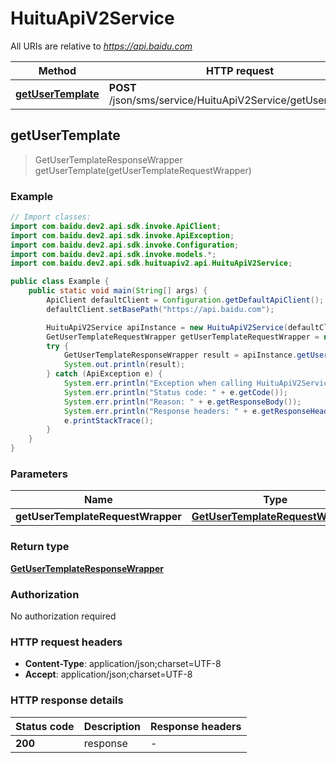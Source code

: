 # HuituApiV2Service

All URIs are relative to *https://api.baidu.com*

Method | HTTP request | Description
------------- | ------------- | -------------
[**getUserTemplate**](HuituApiV2Service.md#getUserTemplate) | **POST** /json/sms/service/HuituApiV2Service/getUserTemplate | 



## getUserTemplate

> GetUserTemplateResponseWrapper getUserTemplate(getUserTemplateRequestWrapper)



### Example

```java
// Import classes:
import com.baidu.dev2.api.sdk.invoke.ApiClient;
import com.baidu.dev2.api.sdk.invoke.ApiException;
import com.baidu.dev2.api.sdk.invoke.Configuration;
import com.baidu.dev2.api.sdk.invoke.models.*;
import com.baidu.dev2.api.sdk.huituapiv2.api.HuituApiV2Service;

public class Example {
    public static void main(String[] args) {
        ApiClient defaultClient = Configuration.getDefaultApiClient();
        defaultClient.setBasePath("https://api.baidu.com");

        HuituApiV2Service apiInstance = new HuituApiV2Service(defaultClient);
        GetUserTemplateRequestWrapper getUserTemplateRequestWrapper = new GetUserTemplateRequestWrapper(); // GetUserTemplateRequestWrapper | 
        try {
            GetUserTemplateResponseWrapper result = apiInstance.getUserTemplate(getUserTemplateRequestWrapper);
            System.out.println(result);
        } catch (ApiException e) {
            System.err.println("Exception when calling HuituApiV2Service#getUserTemplate");
            System.err.println("Status code: " + e.getCode());
            System.err.println("Reason: " + e.getResponseBody());
            System.err.println("Response headers: " + e.getResponseHeaders());
            e.printStackTrace();
        }
    }
}
```

### Parameters


Name | Type | Description  | Notes
------------- | ------------- | ------------- | -------------
 **getUserTemplateRequestWrapper** | [**GetUserTemplateRequestWrapper**](GetUserTemplateRequestWrapper.md)|  |

### Return type

[**GetUserTemplateResponseWrapper**](GetUserTemplateResponseWrapper.md)

### Authorization

No authorization required

### HTTP request headers

- **Content-Type**: application/json;charset=UTF-8
- **Accept**: application/json;charset=UTF-8


### HTTP response details
| Status code | Description | Response headers |
|-------------|-------------|------------------|
| **200** | response |  -  |

